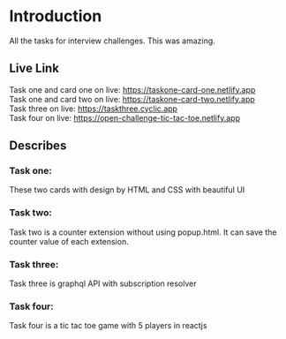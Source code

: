 # Introduction

All the tasks for interview challenges. This was amazing.


## Live Link
Task one and card one on live: https://taskone-card-one.netlify.app <br/>
Task one and card two on live: https://taskone-card-two.netlify.app <br/>
Task three on live: https://taskthree.cyclic.app <br/>
Task four on live: https://open-challenge-tic-tac-toe.netlify.app <br/>


## Describes

### Task one:
These two cards with design by HTML and CSS with beautiful UI

### Task two:
Task two is a counter extension without using popup.html. It can save the counter value of each extension. 

### Task three:
Task three is graphql API with subscription resolver

### Task four:
Task four is a tic tac toe game with 5 players in reactjs
